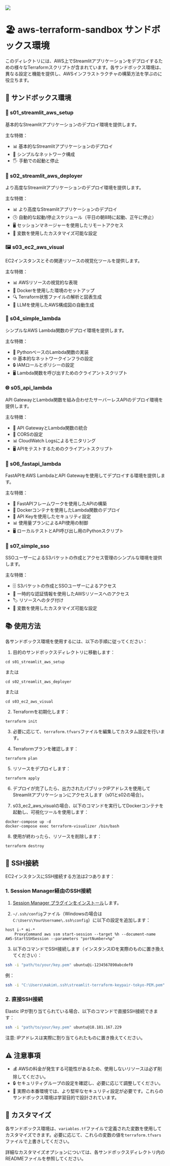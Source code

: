 ![](https://raw.githubusercontent.com/Sunwood-ai-labs/aws-terraform-sandbox/main/docs/USAGE.png)

# 🏖️ aws-terraform-sandbox サンドボックス環境

このディレクトリには、AWS上でStreamlitアプリケーションをデプロイするための様々なTerraformスクリプトが含まれています。各サンドボックス環境は、異なる設定と機能を提供し、AWSインフラストラクチャの構築方法を学ぶのに役立ちます。

## 🌟 サンドボックス環境

### 🚀 s01_streamlit_aws_setup

基本的なStreamlitアプリケーションのデプロイ環境を提供します。

主な特徴：
- 📊 基本的なStreamlitアプリケーションのデプロイ
- 🔧 シンプルなネットワーク構成
- 🖐️ 手動での起動と停止

### 🚢 s02_streamlit_aws_deployer

より高度なStreamlitアプリケーションのデプロイ環境を提供します。

主な特徴：
- 📊 より高度なStreamlitアプリケーションのデプロイ
- 🕒 自動的な起動/停止スケジュール（平日の朝8時に起動、正午に停止）
- 🖥️ セッションマネージャーを使用したリモートアクセス
- 🔧 変数を使用したカスタマイズ可能な設定

### 🖼️ s03_ec2_aws_visual

EC2インスタンスとその関連リソースの視覚化ツールを提供します。

主な特徴：
- 📊 AWSリソースの視覚的な表現
- 🐳 Dockerを使用した環境のセットアップ
- 🔍 Terraform状態ファイルの解析と図表生成
- 🤖 LLMを使用したAWS構成図の自動生成

### 🔨 s04_simple_lambda

シンプルなAWS Lambda関数のデプロイ環境を提供します。

主な特徴：
- 🐍 PythonベースのLambda関数の実装
- 🌐 基本的なネットワークインフラの設定
- 🔒 IAMロールとポリシーの設定
- 🖥️ Lambda関数を呼び出すためのクライアントスクリプト

### 🌐 s05_api_lambda

API GatewayとLambda関数を組み合わせたサーバーレスAPIのデプロイ環境を提供します。

主な特徴：
- 🚀 API GatewayとLambda関数の統合
- 🔐 CORSの設定
- 📊 CloudWatch Logsによるモニタリング
- 🖥️ APIをテストするためのクライアントスクリプト

### 🚀 s06_fastapi_lambda

FastAPIをAWS LambdaとAPI Gatewayを使用してデプロイする環境を提供します。

主な特徴：
- 🐍 FastAPIフレームワークを使用したAPIの構築
- 🐳 Dockerコンテナを使用したLambda関数のデプロイ
- 🔑 API Keyを使用したセキュリティ設定
- 📊 使用量プランによるAPI使用の制御
- 🖥️ ローカルテストとAPI呼び出し用のPythonスクリプト

### 🔐 s07_simple_sso

SSOユーザーによるS3バケットの作成とアクセス管理のシンプルな環境を提供します。

主な特徴：
- 🗄️ S3バケットの作成とSSOユーザーによるアクセス
- 🔑 一時的な認証情報を使用したAWSリソースへのアクセス
- 🏷️ リソースへのタグ付け
- 🔧 変数を使用したカスタマイズ可能な設定

## 📚 使用方法

各サンドボックス環境を使用するには、以下の手順に従ってください：

1. 目的のサンドボックスディレクトリに移動します：
```
cd s01_streamlit_aws_setup
```
または
```
cd s02_streamlit_aws_deployer
```
または
```
cd s03_ec2_aws_visual
```

2. Terraformを初期化します：
```
terraform init
```

3. 必要に応じて、`terraform.tfvars`ファイルを編集してカスタム設定を行います。

4. Terraformプランを確認します：
```
terraform plan
```

5. リソースをデプロイします：
```
terraform apply
```

6. デプロイが完了したら、出力されたパブリックIPアドレスを使用してStreamlitアプリケーションにアクセスします（s01とs02の場合）。

7. s03_ec2_aws_visualの場合、以下のコマンドを実行してDockerコンテナを起動し、可視化ツールを使用します：
```
docker-compose up -d
docker-compose exec terraform-visualizer /bin/bash
```

8. 使用が終わったら、リソースを削除します：
```
terraform destroy
```

## 🔑 SSH接続

EC2インスタンスにSSH接続する方法は2つあります：

### 1. Session Manager経由のSSH接続

1. [Session Manager プラグインをインストール](https://docs.aws.amazon.com/ja_jp/systems-manager/latest/userguide/install-plugin-windows.html)します。

2. `~/.ssh/config`ファイル（Windowsの場合は`C:\Users\YourUsername\.ssh\config`）に以下の設定を追加します：

```
host i-* mi-*
    ProxyCommand aws ssm start-session --target %h --document-name AWS-StartSSHSession --parameters "portNumber=%p"
```

3. 以下のコマンドでSSH接続します（インスタンスIDを実際のものに置き換えてください）：

```bash
ssh -i "path/to/your/key.pem" ubuntu@i-1234567890abcdef0
```
 
例：
```bash
ssh -i "C:\Users\makim\.ssh\streamlit-terraform-keypair-tokyo-PEM.pem" ubuntu@i-0072dc723bbaca57b 
```

### 2. 直接SSH接続

Elastic IPが割り当てられている場合、以下のコマンドで直接SSH接続できます：

```bash
ssh -i "path/to/your/key.pem" ubuntu@18.181.167.229
```

注意: IPアドレスは実際に割り当てられたものに置き換えてください。

## ⚠️ 注意事項

- 💰 AWSの料金が発生する可能性があるため、使用しないリソースは必ず削除してください。
- 🔒 セキュリティグループの設定を確認し、必要に応じて調整してください。
- 🚨 実際の本番環境では、より堅牢なセキュリティ設定が必要です。これらのサンドボックス環境は学習目的で設計されています。

## 🔧 カスタマイズ

各サンドボックス環境は、`variables.tf`ファイルで定義された変数を使用してカスタマイズできます。必要に応じて、これらの変数の値を`terraform.tfvars`ファイルで上書きしてください。

詳細なカスタマイズオプションについては、各サンドボックスディレクトリ内のREADMEファイルを参照してください。
